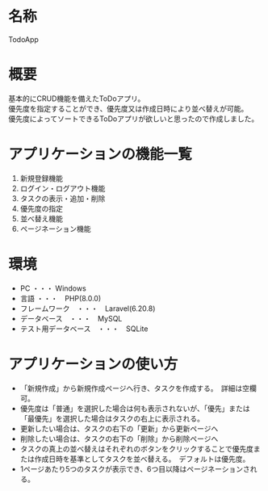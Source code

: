 # 名称
TodoApp

# 概要
 基本的にCRUD機能を備えたToDoアプリ。  
 優先度を指定することができ、優先度又は作成日時により並べ替えが可能。  
 優先度によってソートできるToDoアプリが欲しいと思ったので作成しました。  

# アプリケーションの機能一覧
1. 新規登録機能
2. ログイン・ログアウト機能
3. タスクの表示・追加・削除
4. 優先度の指定
5. 並べ替え機能
6. ページネーション機能

# 環境
+ PC ・・・ Windows
+ 言語 ・・・　PHP(8.0.0)
+ フレームワーク　・・・　Laravel(6.20.8)
+ データベース　・・・　MySQL
+ テスト用データベース　・・・　SQLite

# アプリケーションの使い方
+ 「新規作成」から新規作成ページへ行き、タスクを作成する。　詳細は空欄可。
+ 優先度は「普通」を選択した場合は何も表示されないが、「優先」または「最優先」を選択した場合はタスクの右上に表示される。
+ 更新したい場合は、タスクの右下の「更新」から更新ページへ
+ 削除したい場合は、タスクの右下の「削除」から削除ページへ
+ タスクの真上の並べ替えはそれぞれのボタンをクリックすることで優先度または作成日時を基準としてタスクを並べ替える。　デフォルトは優先度。
+ 1ページあたり5つのタスクが表示でき、6つ目以降はページネーションされる。
